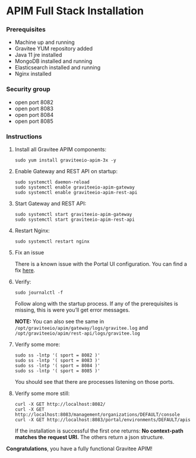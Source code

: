 # APIM Full Stack Installation

### Prerequisites

* Machine up and running
* Gravitee YUM repository added
* Java 11 jre installed
* MongoDB installed and running
* Elasticsearch installed and running
* Nginx installed

### Security group

* open port 8082
* open port 8083
* open port 8084
* open port 8085

### Instructions

1.  Install all Gravitee APIM components:

    ```
    sudo yum install graviteeio-apim-3x -y
    ```
2.  Enable Gateway and REST API on startup:

    ```
    sudo systemctl daemon-reload
    sudo systemctl enable graviteeio-apim-gateway
    sudo systemctl enable graviteeio-apim-rest-api
    ```
3.  Start Gateway and REST API:

    ```
    sudo systemctl start graviteeio-apim-gateway
    sudo systemctl start graviteeio-apim-rest-api
    ```
4.  Restart Nginx:

    ```
    sudo systemctl restart nginx
    ```
5.  Fix an issue

    There is a known issue with the Portal UI configuration. You can find a fix [here](https://docs.gravitee.io/apim/3.x/apim\_installation\_guide\_amazon\_issue.html).
6.  Verify:

    ```
    sudo journalctl -f
    ```

    Follow along with the startup process. If any of the prerequisites is missing, this is were you’ll get error messages.

    **NOTE:** You can also see the same in `/opt/graviteeio/apim/gateway/logs/gravitee.log` and `/opt/graviteeio/apim/rest-api/logs/gravitee.log`
7.  Verify some more:

    ```
    sudo ss -lntp '( sport = 8082 )'
    sudo ss -lntp '( sport = 8083 )'
    sudo ss -lntp '( sport = 8084 )'
    sudo ss -lntp '( sport = 8085 )'
    ```

    You should see that there are processes listening on those ports.
8.  Verify some more still:

    ```
    curl -X GET http://localhost:8082/
    curl -X GET http://localhost:8083/management/organizations/DEFAULT/console
    curl -X GET http://localhost:8083/portal/environments/DEFAULT/apis
    ```

    If the installation is successful the first one returns: **No context-path matches the request URI.** The others return a json structure.

**Congratulations**, you have a fully functional Gravitee APIM!
